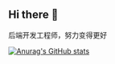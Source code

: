 ## Hi there 👋
后端开发工程师，努力变得更好


[![Anurag's GitHub stats](https://github-readme-stats.vercel.app/api?username=Derrick-xn)](https://github.com/anuraghazra/github-readme-stats)
<!--
**Derrick-xn/Derrick-xn** is a ✨ _special_ ✨ repository because its `README.md` (this file) appears on your GitHub profile.

Here are some ideas to get you started:

- 🔭 I’m currently working on ...
- 🌱 I’m currently learning ...
- 👯 I’m looking to collaborate on ...
- 🤔 I’m looking for help with ...
- 💬 Ask me about ...
- 📫 How to reach me: ...
- 😄 Pronouns: ...
- ⚡ Fun fact: ...
-->
